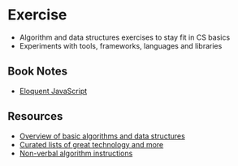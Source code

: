 # Exercise

* Algorithm and data structures exercises to stay fit in CS basics
* Experiments with tools, frameworks, languages and libraries

## Book Notes

* [Eloquent JavaScript](javascript/)

## Resources

* [Overview of basic algorithms and data structures](https://github.com/jbhattac/interviews)
* [Curated lists of great technology and more](https://github.com/paulcarroty/awesome)
* [Non-verbal algorithm instructions](https://idea-instructions.com)

